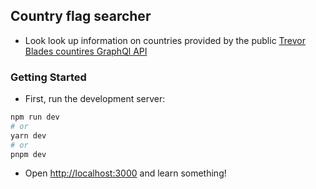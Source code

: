 ## Country flag searcher
- Look look up information on countries provided by the public [Trevor Blades countires GraphQl API](https://countries.trevorblades.com/graphql)

### Getting Started

- First, run the development server:

```bash
npm run dev
# or
yarn dev
# or
pnpm dev
```

- Open [http://localhost:3000](http://localhost:3000/dark) and learn something!
